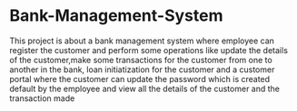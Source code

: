 # Bank-Management-System
This project is about a bank management system where employee can register the customer and perform some operations like update the details of the customer,make some transactions for the customer from one to another in the bank, loan initiatization for the customer and a customer portal where the customer can update the password which is created default by the employee and view all the details of the customer and the transaction made
